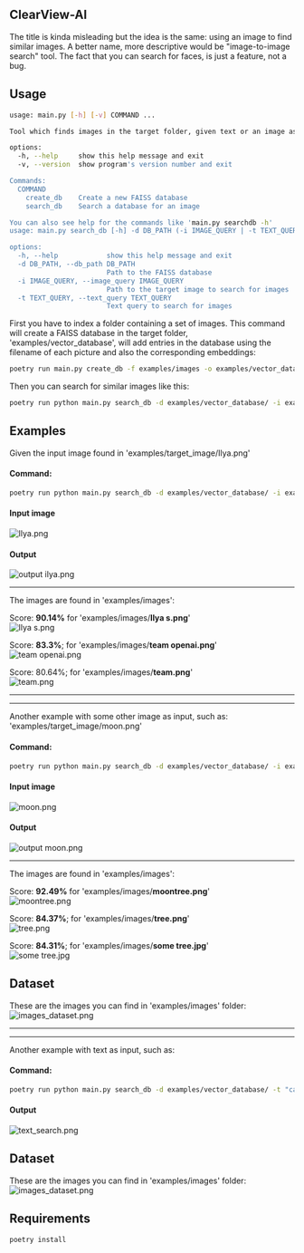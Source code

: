 ## ClearView-AI 

The title is kinda misleading but the idea is the same: using an image to find similar images.
A better name, more descriptive would be "image-to-image search" tool. The fact that you can search for faces, is just a feature, not a bug.

## Usage

```bash
usage: main.py [-h] [-v] COMMAND ...

Tool which finds images in the target folder, given text or an image as input.

options:
  -h, --help     show this help message and exit
  -v, --version  show program's version number and exit

Commands:
  COMMAND
    create_db    Create a new FAISS database
    search_db    Search a database for an image

You can also see help for the commands like 'main.py searchdb -h'
usage: main.py search_db [-h] -d DB_PATH (-i IMAGE_QUERY | -t TEXT_QUERY)

options:
  -h, --help            show this help message and exit
  -d DB_PATH, --db_path DB_PATH
                        Path to the FAISS database
  -i IMAGE_QUERY, --image_query IMAGE_QUERY
                        Path to the target image to search for images
  -t TEXT_QUERY, --text_query TEXT_QUERY
                        Text query to search for images

```



First you have to index a folder containing a set of images. This command will create a FAISS database in the target folder,
'examples/vector_database', will add entries in the database using the filename of each picture and also the corresponding embeddings:

```bash
poetry run main.py create_db -f examples/images -o examples/vector_database
```

Then you can search for similar images like this:
```bash
poetry run python main.py search_db -d examples/vector_database/ -i examples/target_image/Ilya.png
```

## Examples

Given the input image found in 'examples/target_image/Ilya.png'

#### Command:
```bash
poetry run python main.py search_db -d examples/vector_database/ -i examples/target_image/Ilya.png
```

#### Input image
![Ilya.png](examples%2Ftarget_image%2FIlya.png)

#### Output
![output ilya.png](resources%2Foutput%20ilya.png)

___
The images are found in 'examples/images':

Score: **90.14%** for 'examples/images/**Ilya s.png**' <br> 
![Ilya s.png](examples%2Fimages%2FIlya%20s.png)


Score: **83.3%**; for 'examples/images/**team openai.png**' <br>
![team openai.png](examples%2Fimages%2Fteam%20openai.png)

Score: 80.64%; for 'examples/images/**team.png**' <br>
![team.png](examples%2Fimages%2Fteam.png)

-----------------------------------------------------------------------------------------------
-----------------------------------------------------------------------------------------------
Another example with some other image as input, such as: <br>
'examples/target_image/moon.png'

#### Command:
```bash
poetry run python main.py search_db -d examples/vector_database/ -i examples/target_image/moon.png
```

#### Input image
![moon.png](examples%2Ftarget_image%2Fmoon.png)

#### Output 
![output moon.png](resources%2Foutput%20moon.png)

___
The images are found in 'examples/images':

Score: **92.49%** for 'examples/images/**moontree.png**' <br> 
![moontree.png](examples%2Fimages%2Fmoontree.png)


Score: **84.37%**; for 'examples/images/**tree.png**' <br>
![tree.png](examples%2Fimages%2Ftree.png)

Score: **84.31%**; for 'examples/images/**some tree.jpg**' <br>
![some tree.jpg](examples%2Fimages%2Fsome%20tree.jpg)



## Dataset
These are the images you can find in 'examples/images' folder:
![images_dataset.png](resources%2Fimages_dataset.png)

-----------------------------------------------------------------------------------------------
-----------------------------------------------------------------------------------------------
Another example with text as input, such as:

#### Command:
```bash
poetry run python main.py search_db -d examples/vector_database/ -t "car inside a building"
```

#### Output 
![text_search.png](resources/text_search.png)


## Dataset
These are the images you can find in 'examples/images' folder:
![images_dataset.png](resources%2Fimages_dataset.png)

## Requirements
```bash
poetry install
```